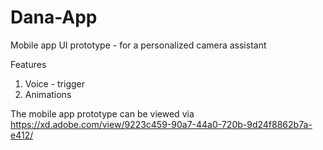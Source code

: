 # Dana-App
Mobile app UI prototype - for a personalized camera assistant 

Features
1. Voice - trigger
2. Animations

The mobile app prototype can be viewed via https://xd.adobe.com/view/9223c459-90a7-44a0-720b-9d24f8862b7a-e412/



